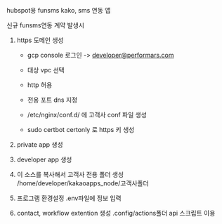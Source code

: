 hubspot용 funsms kako, sms 연동 앱

신규 funsms연동 계약 발생시 

1. https 도메인 생성
   - gcp console 로그인
     -> developer@performars.com
     
   - 대상 vpc 선택
   - http 허용
   - 전용 포트 dns 지정
   - /etc/nginx/conf.d/ 에 고객사 conf 파일 생성
   - sudo certbot certonly 로 https 키 생성
   
3. private app 생성
   
5. developer app 생성
   
6. 이 소스를 복사해서 고객사 전용 폴더 생성
   /home/developer/kakaoapps_node/고객사폴더
   
7. 프로그램 환경설정
   .env파일에 정보 입력

9. contact, workflow extention 생성
   .config/actions폴더 api 스크립트 이용



